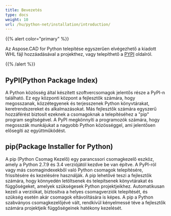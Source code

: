 ```yaml
---
title: Bevezetés
type: docs
weight: 10
url: /hu/python-net/installation/introduction/
---
```


{{% alert color="primary" %}}

Az Aspose.CAD for Python telepítése egyszerűen elvégezhető a kiadott WHL fájl hozzáadásával a projekthez, vagy telepíthető a [PYPI](https://pypi.org/project/aspose-cad/) oldalról.

{{% /alert %}}

## PyPI(Python Package Index)

A Python közösség által készített szoftvercsomagok jelentős része a PyPI-n található. Ez egy központi központ a fejlesztők számára, hogy megosszanak, közzétegyenek és terjesszenek Python könyvtárakat, keretrendszereket és alkalmazásokat. Más fejlesztők számára egyszerű hozzáférést biztosít ezeknek a csomagoknak a telepítéséhez a "pip" program segítségével. A PyPI megkönnyíti a programozók számára, hogy megosszák munkájukat a nagyobb Python közösséggel, ami jelentősen elősegíti az együttműködést.

## pip(Package Installer for Python)

A pip (Python Csomag Kezelő) egy parancssori csomagkezelő eszköz, amely a Python 2.7.9 és 3.4 verziójától kezdve be van építve. A PyPI-ról vagy más csomagindexekből való Python csomagok telepítésére, frissítésére és kezelésére használják. A pip lehetővé teszi a fejlesztők számára, hogy könnyedén letöltsenek és telepítsenek könyvtárakat és függőségeket, amelyek szükségesek Python projektjeikhez. Automatikusan kezeli a verziókat, biztosítva a helyes csomagverziók telepítését, és szükség esetén akár csomagok eltávolítására is képes. A pip a Python szabványos csomagkezelőjévé vált, rendkívül kényelmessé téve a fejlesztők számára projektjeik függőségeinek hatékony kezelését.
